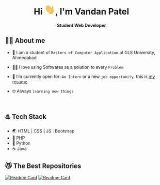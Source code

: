<div align="center">
<h1 align="center">Hi <img width="35" src="https://github.com/1999AZZAR/1999AZZAR/blob/main/resources/img/waving.gif">, I'm Vandan Patel</h1>
<h4 align="center">Student Web Developer</h4>
</div>


## :sassy_man:  About me
- :school: I am a student of `Masters of Computer Application` at GLS University, Ahmedabad  
- :technologist: I love using Softwares as a solution to every `Problem`

- :thinking: I’m currently open for: `An Intern` or a new `job opportunity`, this is [my resume](https://drive.google.com/file/d/1L_cqeoD0dQXzAlpymvqIEvNYRG6FXlR2/view?usp=sharing).
- :nerd_face: Always `learning new things`

<br>

## :hotsprings: Tech Stack
- :earth_asia: HTML | CSS | JS | Bootstrap
- :elephant: PHP
- :snake: Python
- :coffee: Java

## :smirk_cat: The Best Repositories
[![Readme Card](https://github-readme-stats.vercel.app/api/pin/?username=vandanpatell&repo=StockinfoBot-Telegram&theme=dracula)](https://github.com/VandanPatell/StockinfoBot-Telegram)
[![Readme Card](https://github-readme-stats.vercel.app/api/pin/?username=vandanpatell&repo=FeesPaymentUsingBlockchain&theme=dracula)](https://github.com/VandanPatell/FeesPaymentUsingBlockchain)

<!--
**VandanPatell/VandanPatell** is a ✨ _special_ ✨ repository because its `README.md` (this file) appears on your GitHub profile.

Here are some ideas to get you started:

- 🔭 I’m currently working on ...
- 🌱 I’m currently learning ...
- 👯 I’m looking to collaborate on ...
- 🤔 I’m looking for help with ...
- 💬 Ask me about ...
- 📫 How to reach me: ...
- 😄 Pronouns: ...
- ⚡ Fun fact: ...
-->

